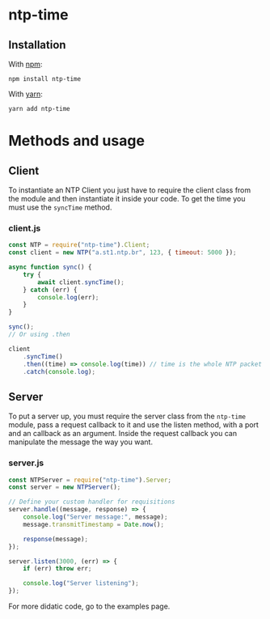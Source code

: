 # ntp-time

## Installation

With [npm](https://npmjs.com):

    npm install ntp-time

With [yarn](https://yarnpkg.com):

    yarn add ntp-time

# Methods and usage

## Client

To instantiate an NTP Client you just have to require the client class from the module and then instantiate it inside your code. To get the time you must use the `syncTime` method.

### client.js

```javascript
const NTP = require("ntp-time").Client;
const client = new NTP("a.st1.ntp.br", 123, { timeout: 5000 });

async function sync() {
	try {
		await client.syncTime();
	} catch (err) {
		console.log(err);
	}
}

sync();
// Or using .then

client
	.syncTime()
	.then((time) => console.log(time)) // time is the whole NTP packet
	.catch(console.log);
```

## Server

To put a server up, you must require the server class from the `ntp-time` module, pass a request callback to it and use the listen method, with a port and an callback as an argument. Inside the request callback you can manipulate the message the way you want.

### server.js

```javascript
const NTPServer = require("ntp-time").Server;
const server = new NTPServer();

// Define your custom handler for requisitions
server.handle((message, response) => {
	console.log("Server message:", message);
	message.transmitTimestamp = Date.now();

	response(message);
});

server.listen(3000, (err) => {
	if (err) throw err;

	console.log("Server listening");
});
```

For more didatic code, go to the examples page.
